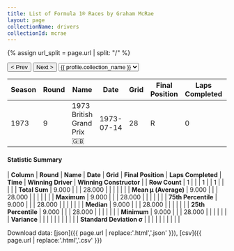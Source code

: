 ```yaml
---
title: List of Formula 1® Races by Graham McRae
layout: page
collectionName: drivers
collectionId: mcrae
---
```


{% assign url_split = page.url | split: "/" %}
<div id="collection-navigation">
<button onclick="selector.options[selector.selectedIndex-1].value && (window.location = selector.options[selector.selectedIndex-1].value);">&lt; Prev</button>
<button onclick="selector.options[selector.selectedIndex+1].value && (window.location = selector.options[selector.selectedIndex+1].value);">Next &gt;</button>
<select id="selector" onchange="this.options[this.selectedIndex].value && (window.location = this.options[this.selectedIndex].value);">
  {% for collectionId in site.data[page.collectionName].refs %}
    {% if collectionId == page.collectionId %}
      {% assign selected = "selected" %}
    {% else %}
      {% assign selected = "" %}
    {% endif %}
    {% assign profile = site.data[page.collectionName][collectionId].profile %}
    <option value="/f1/{{ page.collectionName }}/{{ collectionId }}/{{ url_split[4] }}" {{ selected }}>{{ profile.collection_name }}</option>
  {% endfor %}
</select>
</div>

| Season | Round | Name | Date | Grid | Final Position | Laps Completed | Time | Winning Driver | Winning Constructor |
|--|--|--|--|--|--|--|--|--|--|
| 1973 | 9 | 1973 British Grand Prix 🇬🇧 | 1973-07-14 | 28 | R | 0 |   | Peter Revson 🇺🇸 | McLaren 🇬🇧 |

#### Statistic Summary

| **Column** | **Round** | **Name** | **Date** | **Grid** | **Final Position** | **Laps Completed** | **Time** | **Winning Driver** | **Winning Constructor** |
| **Row Count** | 1 |  |  | 1 |  | 1 |  |  |  |
| **Total Sum** | 9.000 |  |  | 28.000 |  |  |  |  |  |
| **Mean μ (Average)** | 9.000 |  |  | 28.000 |  |  |  |  |  |
| **Maximum** | 9.000 |  |  | 28.000 |  |  |  |  |  |
| **75th Percentile** | 9.000 |  |  | 28.000 |  |  |  |  |  |
| **Median** | 9.000 |  |  | 28.000 |  |  |  |  |  |
| **25th Percentile** | 9.000 |  |  | 28.000 |  |  |  |  |  |
| **Minimum** | 9.000 |  |  | 28.000 |  |  |  |  |  |
| **Variance** |  |  |  |  |  |  |  |  |  |
| **Standard Deviation σ** |  |  |  |  |  |  |  |  |  |

Download data: [json]({{ page.url | replace:'.html','.json' }}), [csv]({{ page.url | replace:'.html','.csv' }})
